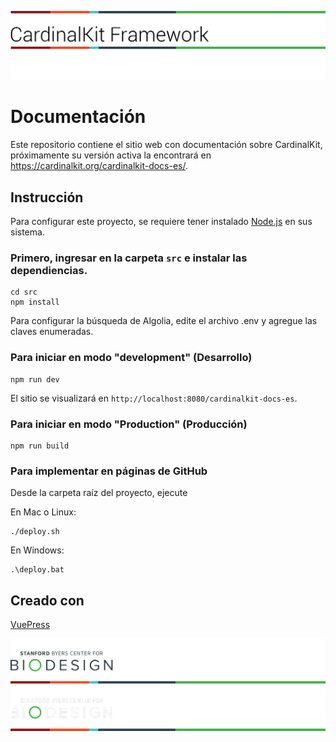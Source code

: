 ![CardinalKit Logo](https://raw.githubusercontent.com/CardinalKit/.github/main/assets/ck-header-light.png#gh-light-mode-only)
![CardinalKit Logo](https://raw.githubusercontent.com/CardinalKit/.github/main/assets/ck-header-dark.png#gh-dark-mode-only)

# Documentación

Este repositorio contiene el sitio web con documentación sobre CardinalKit, próximamente su versión activa la encontrará en https://cardinalkit.org/cardinalkit-docs-es/.

## Instrucción

Para configurar este proyecto, se requiere tener instalado [Node.js](https://nodejs.org/) en sus sistema.

### Primero, ingresar en la carpeta `src` e instalar las dependiencias.
```
cd src
npm install
```
Para configurar la búsqueda de Algolia, edite el archivo .env y agregue las claves enumeradas.

### Para iniciar en modo "development" (Desarrollo)
```
npm run dev
```

El sitio se visualizará en `http://localhost:8080/cardinalkit-docs-es`.

### Para iniciar en modo "Production" (Producción)
```
npm run build
```

### Para implementar en páginas de GitHub

Desde la carpeta raíz del proyecto, ejecute

En Mac o Linux:

```
./deploy.sh
```

En Windows:

```
.\deploy.bat
```

## Creado con 
[VuePress](https://vuepress.vuejs.org/)

![Stanford Byers Center for Biodesign Logo](https://raw.githubusercontent.com/CardinalKit/.github/main/assets/ck-footer-light.png#gh-light-mode-only)
![Stanford Byers Center for Biodesign Logo](https://raw.githubusercontent.com/CardinalKit/.github/main/assets/ck-footer-dark.png#gh-dark-mode-only)
